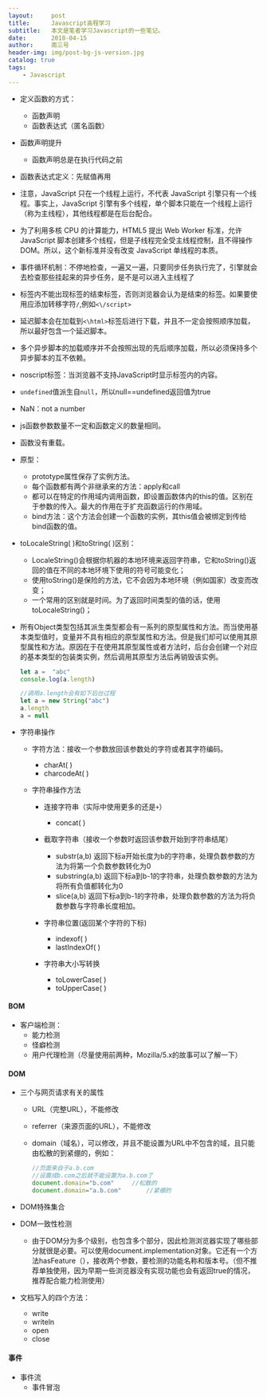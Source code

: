 ```yaml
---
layout:     post
title:      Javascript高程学习
subtitle:   本文是笔者学习Javascript的一些笔记。
date:       2018-04-15
author:     南三号
header-img: img/post-bg-js-version.jpg
catalog: true
tags:
    - Javascript
---
```


- 定义函数的方式：
  - 函数声明
  - 函数表达式（匿名函数）

- 函数声明提升
  - 函数声明总是在执行代码之前

- 函数表达式定义：先赋值再用

- 注意，JavaScript 只在一个线程上运行，不代表 JavaScript 引擎只有一个线程。事实上，JavaScript 引擎有多个线程，单个脚本只能在一个线程上运行（称为主线程），其他线程都是在后台配合。 

- 为了利用多核 CPU 的计算能力，HTML5 提出 Web Worker 标准，允许 JavaScript 脚本创建多个线程，但是子线程完全受主线程控制，且不得操作 DOM。所以，这个新标准并没有改变 JavaScript 单线程的本质。  

- 事件循环机制：不停地检查，一遍又一遍，只要同步任务执行完了，引擎就会去检查那些挂起来的异步任务，是不是可以进入主线程了 

- 标签内不能出现标签的结束标签，否则浏览器会认为是结束的标签。如果要使用应添加转移字符`/`,例如`<\/script>`

- 延迟脚本会在加载到`<\html>`标签后进行下载，并且不一定会按照顺序加载，所以最好包含一个延迟脚本。

- 多个异步脚本的加载顺序并不会按照出现的先后顺序加载，所以必须保持多个异步脚本的互不依赖。

- noscript标签：当浏览器不支持JavaScript时显示标签内的内容。

- `undefined`值派生自`null`，所以null==undefined返回值为true

- NaN：not a number

- js函数参数数量不一定和函数定义的数量相同。

- 函数没有重载。

- 原型：
  - prototype属性保存了实例方法。
  - 每个函数都有两个非继承来的方法：apply和call
  - 都可以在特定的作用域内调用函数，即设置函数体内的this的值。区别在于参数的传入。最大的作用在于扩充函数运行的作用域。
  - bind方法：这个方法会创建一个函数的实例，其this值会被绑定到传给bind函数的值。

- toLocaleString( )和toString( )区别：
  - LocaleString()会根据你机器的本地环境来返回字符串，它和toString()返回的值在不同的本地环境下使用的符号可能变化；
  - 使用toString()是保险的方法，它不会因为本地环境（例如国家）改变而改变；
  - 一个常用的区别就是时间。为了返回时间类型的值的话，使用toLocaleString()；

- 所有Object类型包括其派生类型都会有一系列的原型属性和方法。而当使用基本类型值时，变量并不具有相应的原型属性和方法。但是我们却可以使用其原型属性和方法。原因在于在使用其原型属性或者方法时，后台会创建一个对应的基本类型的包装类实例，然后调用其原型方法后再销毁该实例。

  ```js
  let a =  "abc"
  console.log(a.length)
  
  //调用a.length会有如下后台过程
  let a = new String("abc")
  a.length
  a = null
  ```

- 字符串操作

  - 字符方法：接收一个参数放回该参数处的字符或者其字符编码。

    - charAt( )
    - charcodeAt( )

  - 字符串操作方法

    - 连接字符串（实际中使用更多的还是`+`）
      - concat( ) 

    - 截取字符串（接收一个参数时返回该参数开始到字符串结尾）
      - substr(a,b)    返回下标a开始长度为b的字符串，处理负数参数的方法为将第一个负数参数转化为0
      - substring(a,b)    返回下标a到b-1的字符串，处理负数参数的方法为将所有负值都转化为0
      - slice(a,b)    返回下标a到b-1的字符串，处理负数参数的方法为将负数参数与字符串长度相加。
    - 字符串位置(返回某个字符的下标)
      - indexof( )
      - lastIndexOf( )
    - 字符串大小写转换
      - toLowerCase( )
      - toUpperCase( )

#### BOM

- 客户端检测：
  - 能力检测
  - 怪癖检测
  - 用户代理检测（尽量使用前两种，Mozilla/5.x的故事可以了解一下）

#### DOM

- 三个与网页请求有关的属性

  - URL（完整URL），不能修改

  - referrer（来源页面的URL），不能修改

  - domain（域名），可以修改，并且不能设置为URL中不包含的域，且只能由松散的到紧绷的，例如：

    ```js
    //页面来自于a.b.com
    //设置成b.com之后就不能设置为a.b.com了
    document.domain="b.com"		//松散的
    document.domain="a.b.com"		//紧绷的
    ```

- DOM特殊集合

- DOM一致性检测

  - 由于DOM分为多个级别，也包含多个部分，因此检测浏览器实现了哪些部分就很是必要。可以使用document.implementation对象。它还有一个方法hasFeature（），接收两个参数，要检测的功能名称和版本号。（但不推荐单独使用，因为早期一些浏览器没有实现功能也会有返回true的情况，推荐配合能力检测使用）

- 文档写入的四个方法：

  - write
  - writeln
  - open
  - close

#### 事件

- 事件流
  - 事件冒泡









































